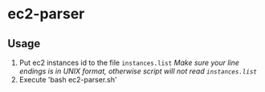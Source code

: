 # ec2-parser

## Usage
1. Put ec2 instances id to the file `instances.list`
_Make sure your line endings is in UNIX format, otherwise script will not read `instances.list`_
2. Execute 'bash ec2-parser.sh'
